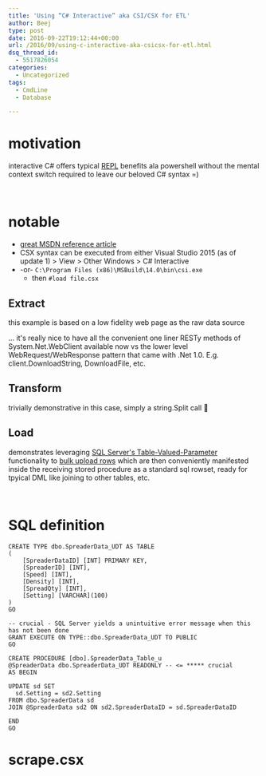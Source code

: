 ```yaml
---
title: 'Using “C# Interactive” aka CSI/CSX for ETL'
author: Beej
type: post
date: 2016-09-22T19:12:44+00:00
url: /2016/09/using-c-interactive-aka-csicsx-for-etl.html
dsq_thread_id:
  - 5517826054
categories:
  - Uncategorized
tags:
  - CmdLine
  - Database

---
```

# motivation

interactive C# offers typical [REPL][1] benefits ala powershell without the mental context switch required to leave our beloved C# syntax =)
  
&nbsp;

# notable

  * [great MSDN reference article][2]
  * CSX syntax can be executed from either Visual Studio 2015 (as of update 1) > View > Other Windows > C# Interactive
  * -or- `C:\Program Files (x86)\MSBuild\14.0\bin\csi.exe` 
      * then `#load file.csx`

## Extract

this example is based on a low fidelity web page as the raw data source
  
... it's really nice to have all the convenient one liner RESTy methods of System.Net.WebClient available now vs the lower level WebRequest/WebResponse pattern that came with .Net 1.0. E.g. client.DownloadString, DownloadFile, etc.

## Transform

trivially demonstrative in this case, simply a string.Split call 🙂

## Load

demonstrates leveraging [SQL Server's Table-Valued-Parameter][3] functionality to <u>bulk upload rows</u> which are then conveniently manifested inside the receiving stored procedure as a standard sql rowset, ready for tpyical DML like joining to other tables, etc.
  
&nbsp;

# SQL definition

    CREATE TYPE dbo.SpreaderData_UDT AS TABLE
    (
        [SpreaderDataID] [INT] PRIMARY KEY,
        [SpreaderID] [INT],
        [Speed] [INT],
        [Density] [INT],
        [SpreadQty] [INT],
        [Setting] [VARCHAR](100)
    )
    GO
    
    -- crucial - SQL Server yields a unintuitive error message when this has not been done
    GRANT EXECUTE ON TYPE::dbo.SpreaderData_UDT TO PUBLIC
    GO
    
    CREATE PROCEDURE [dbo].SpreaderData_Table_u
    @SpreaderData dbo.SpreaderData_UDT READONLY -- <= ***** crucial
    AS BEGIN
    
    UPDATE sd SET
      sd.Setting = sd2.Setting
    FROM dbo.SpreaderData sd
    JOIN @SpreaderData sd2 ON sd2.SpreaderDataID = sd.SpreaderDataID
    
    END
    GO
    

# scrape.csx

 [1]: //en.wikipedia.org/wiki/Read%E2%80%93eval%E2%80%93print_loop
 [2]: https://msdn.microsoft.com/en-us/magazine/mt614271.aspx?f=255&MSPPError=-2147217396
 [3]: /2011/12/sql-server-table-valued-stored.html